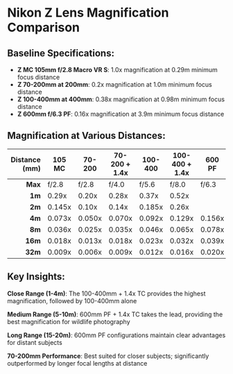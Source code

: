 # Nikon Z Lens Magnification Comparison

## Baseline Specifications:
- **Z MC 105mm f/2.8 Macro VR S**: 1.0x magnification at 0.29m minimum focus distance
- **Z 70-200mm at 200mm**: 0.2x magnification at 1.0m minimum focus distance  
- **Z 100-400mm at 400mm**: 0.38x magnification at 0.98m minimum focus distance
- **Z 600mm f/6.3 PF**: 0.16x magnification at 3.9m minimum focus distance

## Magnification at Various Distances:

| Distance (mm) | 105 MC | 70-200 | 70-200 + 1.4x | 100-400 | 100-400 + 1.4x | 600 PF | 600 PF + 1.4x |
|-:|--|-|-|-|-|-|-|
| **Max** | f/2.8 | f/2.8 | f/4.0 | f/5.6 | f/8.0 | f/6.3 | f/9.0 |
| **1m** | 0.29x | 0.20x | 0.28x | 0.37x | 0.52x | | |
| **2m** | 0.145x | 0.10x | 0.14x | 0.185x | 0.26x | | |
| **4m** | 0.073x | 0.050x | 0.070x | 0.092x | 0.129x | 0.156x | 0.218x |
| **8m** | 0.036x | 0.025x | 0.035x | 0.046x | 0.065x | 0.078x | 0.109x |
| **16m** | 0.018x | 0.013x | 0.018x | 0.023x | 0.032x | 0.039x | 0.055x |
| **32m** | 0.009x | 0.006x | 0.009x | 0.012x | 0.016x | 0.020x | 0.027x |

## Key Insights:

**Close Range (1-4m)**: The 100-400mm + 1.4x TC provides the highest magnification, followed by 100-400mm alone

**Medium Range (5-10m)**: 600mm PF + 1.4x TC takes the lead, providing the best magnification for wildlife photography

**Long Range (15-20m)**: 600mm PF configurations maintain clear advantages for distant subjects

**70-200mm Performance**: Best suited for closer subjects; significantly outperformed by longer focal lengths at distance
